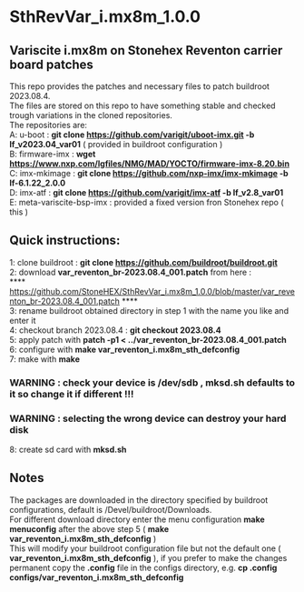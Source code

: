 # SthRevVar_i.mx8m_1.0.0<br>
## Variscite i.mx8m on Stonehex Reventon carrier board patches
This repo provides the patches and necessary files to patch buildroot 2023.08.4.<br>
The files are stored on this repo to have something stable and checked trough variations in the cloned repositories.<br>
The repositories are:<br>
A: u-boot : <b>git clone https://github.com/varigit/uboot-imx.git -b lf_v2023.04_var01</b> ( provided in buildroot configuration )<br>
B: firmware-imx : <b>wget https://www.nxp.com/lgfiles/NMG/MAD/YOCTO/firmware-imx-8.20.bin</b><br>
C: imx-mkimage : <b>git clone https://github.com/nxp-imx/imx-mkimage -b lf-6.1.22_2.0.0</b><br>
D: imx-atf : <b>git clone https://github.com/varigit/imx-atf -b lf_v2.8_var01</b><br>
E: meta-variscite-bsp-imx : provided a fixed version fron Stonehex repo ( this )<br>

## Quick instructions:

1: clone buildroot : <b>git clone https://github.com/buildroot/buildroot.git</b><br>
2: download <b>var_reventon_br-2023.08.4_001.patch</b> from here :<br>**** https://github.com/StoneHEX/SthRevVar_i.mx8m_1.0.0/blob/master/var_reventon_br-2023.08.4_001.patch ****<br>
3: rename buildroot obtained directory in step 1 with the name you like and enter it<br>
4: checkout branch 2023.08.4 : <b>git checkout 2023.08.4</b><br>
5: apply patch with <b>patch -p1 < ../var_reventon_br-2023.08.4_001.patch</b><br>
6: configure with <b>make var_reventon_i.mx8m_sth_defconfig</b><br>
7: make with <b>make</b><br>
### WARNING : check your device is /dev/sdb , mksd.sh defaults to it so change it if different !!!
### WARNING : selecting the wrong device can destroy your hard disk
8: create sd card with <b>mksd.sh</b><br>

## Notes
The packages are downloaded in the directory specified by buildroot configurations, default is /Devel/buildroot/Downloads.<br>
For different download directory enter the menu configuration <b>make menuconfig</b> after the above step 5 ( <b>make var_reventon_i.mx8m_sth_defconfig</b> )<br>
This will modify your buildroot configuration file but not the default one ( <b>var_reventon_i.mx8m_sth_defconfig</b> ), if you prefer to make the changes
 permanent copy the <b>.config</b> file in the configs directory, e.g. <b>cp .config configs/var_reventon_i.mx8m_sth_defconfig</b>
